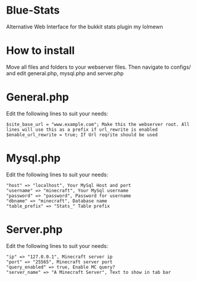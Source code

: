 # Blue-Stats
Alternative Web Interface for the bukkit stats plugin my lolmewn

# How to install
  Move all files and folders to your webserver files. Then navigate to configs/ and edit general.php, mysql.php and server.php

# General.php
  Edit the following lines to suit your needs:
  ```
  $site_base_url = "www.example.com"; Make this the webserver root. All lines will use this as a prefix if url_rewrite is enabled
  $enable_url_rewrite = true; If Url reqrite should be used
  ```

# Mysql.php
  Edit the following lines to suit your needs:
  ```
  "host" => "localhost", Your MySql Host and port
  "username" => "minecraft", Your MySql username
  "password" => "password", Password for username
  "dbname" => "minecraft", Database name
  "table_prefix" => "Stats_" Table prefix
  ```
	
# Server.php
  Edit the following lines to suit your needs:
  ```
  "ip" => "127.0.0.1", Minecraft server ip
  "port" => "25565", Minecraft server port
  "query_enabled" => true, Enable MC query?
  "server_name" => "A Minecraft Server", Text to show in tab bar
  ```
  
